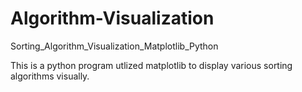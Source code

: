 # Algorithm-Visualization
Sorting_Algorithm_Visualization_Matplotlib_Python

This is a python program utlized matplotlib to display various sorting algorithms visually. 
